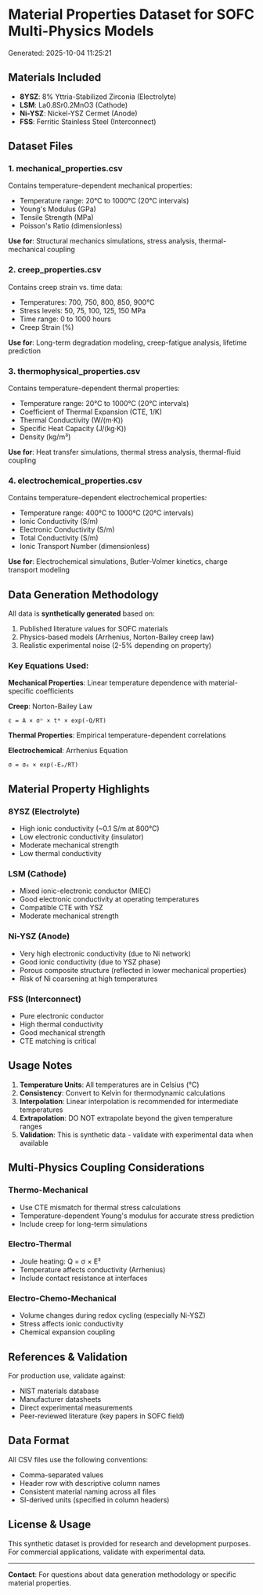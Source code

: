 # Material Properties Dataset for SOFC Multi-Physics Models

Generated: 2025-10-04 11:25:21

## Materials Included

- **8YSZ**: 8% Yttria-Stabilized Zirconia (Electrolyte)
- **LSM**: La0.8Sr0.2MnO3 (Cathode)
- **Ni-YSZ**: Nickel-YSZ Cermet (Anode)
- **FSS**: Ferritic Stainless Steel (Interconnect)

## Dataset Files

### 1. mechanical_properties.csv
Contains temperature-dependent mechanical properties:
- Temperature range: 20°C to 1000°C (20°C intervals)
- Young's Modulus (GPa)
- Tensile Strength (MPa)
- Poisson's Ratio (dimensionless)

**Use for**: Structural mechanics simulations, stress analysis, thermal-mechanical coupling

### 2. creep_properties.csv
Contains creep strain vs. time data:
- Temperatures: 700, 750, 800, 850, 900°C
- Stress levels: 50, 75, 100, 125, 150 MPa
- Time range: 0 to 1000 hours
- Creep Strain (%)

**Use for**: Long-term degradation modeling, creep-fatigue analysis, lifetime prediction

### 3. thermophysical_properties.csv
Contains temperature-dependent thermal properties:
- Temperature range: 20°C to 1000°C (20°C intervals)
- Coefficient of Thermal Expansion (CTE, 1/K)
- Thermal Conductivity (W/(m·K))
- Specific Heat Capacity (J/(kg·K))
- Density (kg/m³)

**Use for**: Heat transfer simulations, thermal stress analysis, thermal-fluid coupling

### 4. electrochemical_properties.csv
Contains temperature-dependent electrochemical properties:
- Temperature range: 400°C to 1000°C (20°C intervals)
- Ionic Conductivity (S/m)
- Electronic Conductivity (S/m)
- Total Conductivity (S/m)
- Ionic Transport Number (dimensionless)

**Use for**: Electrochemical simulations, Butler-Volmer kinetics, charge transport modeling

## Data Generation Methodology

All data is **synthetically generated** based on:
1. Published literature values for SOFC materials
2. Physics-based models (Arrhenius, Norton-Bailey creep law)
3. Realistic experimental noise (2-5% depending on property)

### Key Equations Used:

**Mechanical Properties**: Linear temperature dependence with material-specific coefficients

**Creep**: Norton-Bailey Law
```
ε = A × σⁿ × tᵐ × exp(-Q/RT)
```

**Thermal Properties**: Empirical temperature-dependent correlations

**Electrochemical**: Arrhenius Equation
```
σ = σ₀ × exp(-Eₐ/RT)
```

## Material Property Highlights

### 8YSZ (Electrolyte)
- High ionic conductivity (~0.1 S/m at 800°C)
- Low electronic conductivity (insulator)
- Moderate mechanical strength
- Low thermal conductivity

### LSM (Cathode)
- Mixed ionic-electronic conductor (MIEC)
- Good electronic conductivity at operating temperatures
- Compatible CTE with YSZ
- Moderate mechanical strength

### Ni-YSZ (Anode)
- Very high electronic conductivity (due to Ni network)
- Good ionic conductivity (due to YSZ phase)
- Porous composite structure (reflected in lower mechanical properties)
- Risk of Ni coarsening at high temperatures

### FSS (Interconnect)
- Pure electronic conductor
- High thermal conductivity
- Good mechanical strength
- CTE matching is critical

## Usage Notes

1. **Temperature Units**: All temperatures are in Celsius (°C)
2. **Consistency**: Convert to Kelvin for thermodynamic calculations
3. **Interpolation**: Linear interpolation is recommended for intermediate temperatures
4. **Extrapolation**: DO NOT extrapolate beyond the given temperature ranges
5. **Validation**: This is synthetic data - validate with experimental data when available

## Multi-Physics Coupling Considerations

### Thermo-Mechanical
- Use CTE mismatch for thermal stress calculations
- Temperature-dependent Young's modulus for accurate stress prediction
- Include creep for long-term simulations

### Electro-Thermal
- Joule heating: Q = σ × E²
- Temperature affects conductivity (Arrhenius)
- Include contact resistance at interfaces

### Electro-Chemo-Mechanical
- Volume changes during redox cycling (especially Ni-YSZ)
- Stress affects ionic conductivity
- Chemical expansion coupling

## References & Validation

For production use, validate against:
- NIST materials database
- Manufacturer datasheets
- Direct experimental measurements
- Peer-reviewed literature (key papers in SOFC field)

## Data Format

All CSV files use the following conventions:
- Comma-separated values
- Header row with descriptive column names
- Consistent material naming across all files
- SI-derived units (specified in column headers)

## License & Usage

This synthetic dataset is provided for research and development purposes.
For commercial applications, validate with experimental data.

---

**Contact**: For questions about data generation methodology or specific material properties.
